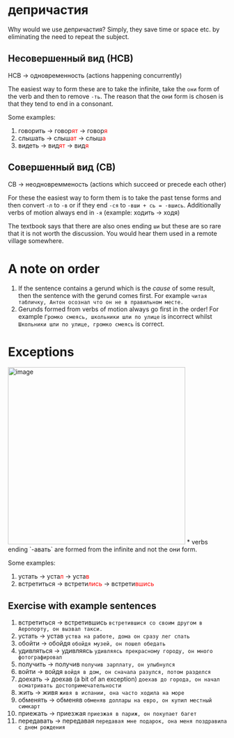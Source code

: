 # депричастия 

Why would we use депричастия? Simply, they save time or space etc. by eliminating the need to repeat the subject. 

## Несовершенный вид (НСВ)

НСВ → одновременность (actions happening concurrently)

The easiest way to form these are to take the infinite, take the `они` form of the verb and then to remove `-ть`. The reason that the они form is chosen is that they tend to end in a consonant.

Some examples: 

1. говорить → говор<span style="color:red">ят</span> → говор<span style="color:red">я</span>  
2. слышать → слыш<span style="color:red">ат</span> → слыш<span style="color:red">а</span>
3. видеть → вид<span style="color:red">ят</span> → вид<span style="color:red">я</span> 

## Совершенный вид (СВ)
СВ → неодновремменость  (actions which succeed or precede each other)

For these the easiest way to form them is to take the past tense forms and then convert `-л` to `-в` or if they end `-cя` to `-вши + сь = -вшись`. Additionally verbs of motion always end in `-я` (example: ходить → ходя)

The textbook says that there are also ones ending `ши` but these are so rare that it is not worth the discussion. You would hear them used in a remote village somewhere. 

# A note on order

1. If the sentence contains a gerund which is the *cause* of some result, then the sentence with the gerund comes first. For example `читая табличку, Антон осознал что он не в правильном месте.`
2. Gerunds formed from verbs of motion always go first in the order! For example `Громко смеясь, школьники шли по улице` is incorrect whilst `Школьники шли по улице, громко смеясь` is correct. 

# Exceptions 

<img width="407" alt="image" src="https://user-images.githubusercontent.com/41984034/227010714-97d57914-be8a-43f6-98f0-28e6e4e5494b.png">
* verbs ending `-авать` are formed from the infinite and not the они form. 

Some examples: 

1. устать → уста<span style="color:red">л</span> → уста<span style="color:red">в</span>  
2. встретиться → встрети<span style="color:red">лись</span> → встрети<span style="color:red">вшись</span> 

## Exercise with example sentences 

1. встретиться → встретившись `встретившися со своим другом в Аеропорту, он вызвал такси.`  
2. устать → устав `уства на работе, дома он сразу лег спать`
3. обойти → обойдя `обойдя музей, он пошел обедать`
4. удивляться → удивляясь `удивляясь прекрасному городу, он много фотографировал`
5. получить → получив `получив зарплату, он улыбнулся`
6. войти → войдя `войдя в дом, он сначала разулся, потом разделся`
7. доехать → доехав (a bit of an exception) `доехав до города, он начал осматривать достопримечательности`
8. жить → живя `живя в испании, она часто ходила на море`
9. обменять → обменяв `обменяв доллары на евро, он купил местный симкарт`
10. приежать → приезжая `приезжая в париж, он покупает багет`
11. передавать → передавая `передавая мне подарок, она меня поздравила с днем рождения` 

